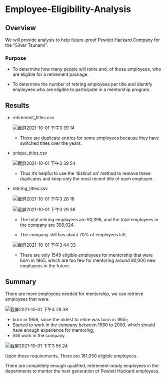# Employee-Eligibility-Analysis

## Overview

We will provide analysis to help future-proof Pewlett Hackard Company for the “Silver Tsunami”.

### Purpose

- To determine how many people will retire and, of those employees, who are eligible for a retirement package. 

- To determine the number of retiring employees per title and identify employees who are eligible to participate in a mentorship program.

## Results

- retirement_titles.csv

  ![截屏2021-10-01 下午3 39 14](https://user-images.githubusercontent.com/88747464/135682393-0fcf7dd8-8727-4967-9ea4-fcc95443a57d.png)

  - There are duplicate entries for some employees because they have switched titles over the years. 

- unique_titles.csv

  ![截屏2021-10-01 下午3 39 54](https://user-images.githubusercontent.com/88747464/135682449-50779d8a-5e88-4fbc-ab11-40ab53d52e37.png)

  - Thus it’s helpful to use the ‘distinct on’ method to remove these duplicates and keep only the most recent title of each employee.

- retiring_titles.csv

  ![截屏2021-10-01 下午3 28 18](https://user-images.githubusercontent.com/88747464/135681886-6fb77dac-3119-4725-ae7b-aaaf87fe20fb.png)

  ![截屏2021-10-01 下午3 29 36](https://user-images.githubusercontent.com/88747464/135681898-5b895cd1-1c21-477b-b2e0-d726b63043e2.png)

  - The total retiring employees are 90,398, and the total employees in the company are 300,024.
  
  - The company still has about 70% of employees left.
  
  ![截屏2021-10-01 下午3 44 33](https://user-images.githubusercontent.com/88747464/135682859-34763712-9d8d-4f13-9702-5f09c79f3ce9.png)

  - There are only 1549 eligible employees for mentorship that were born in 1965, which are too few for mentoring around 90,000 new employees in the future.

## Summary

There are more employees needed for mentorship, we can retrieve employees that were:

![截屏2021-10-01 下午4 29 38](https://user-images.githubusercontent.com/88747464/135682632-d32b3bef-0f39-4337-b8df-6c65ee91293d.png)

- born in 1956, since the oldest to retire was born in 1955;
- Started to work in the company between 1980 to 2000, which should have enough experience for mentoring;
- Still work in the company.

![截屏2021-10-01 下午3 55 24](https://user-images.githubusercontent.com/88747464/135682647-9979938c-641a-4492-a5bc-7e028cddf454.png)

Upon these requirements, There are 161,050 eligible employees. 

There are completely enough qualified, retirement-ready employees in the departments to mentor the next generation of Pewlett Hackard employees.
